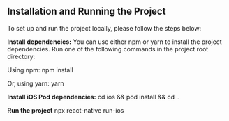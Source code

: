 ## Installation and Running the Project

To set up and run the project locally, please follow the steps below:

**Install dependencies:**
You can use either npm or yarn to install the project dependencies. Run one of the following commands in the project root directory:

Using npm:
	npm install

Or, using yarn:
	yarn

**Install iOS Pod dependencies:**
	cd ios && pod install && cd ..

**Run the project**
	npx react-native run-ios